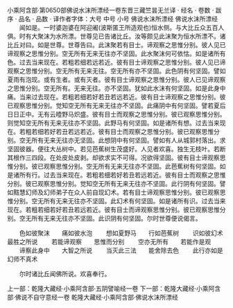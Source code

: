 小乘阿含部·第0650部佛说水沫所漂经一卷东晋三藏竺昙无兰译
· 经名 · 卷数 · 跋序
· 品名 · 品数 · 译作者字体：大号 中号 小号
佛说水沫所漂经
佛说水沫所漂经
　　闻如是。一时婆迦婆在阿迎阇(波斯匿王所造观也)恒水侧。与大比丘众五百人俱。时有大聚沫为水所漂。世尊见已告诸比丘。汝等颇见此沫聚为恒水所漂不。诸比丘对曰。如是世尊。世尊告曰。此沫聚若有目士。谛观察之思惟分别。彼人见已谛观察之思惟分别。空无所有无来无往亦不坚固。此水聚沫何可依怙。如是诸所有色。过去当来现在。若粗若细若远若近。彼有目士谛观察之思惟分别。彼人见已谛观察之思惟分别。空无所有无来无往。空无所有亦不坚固。此色阴有何坚固。譬如夏雨有泡现。或有生者。或有灭者。彼有目士谛观察之思惟分别。彼人已见谛观察之思惟分别。空无所有。无来无往。亦不坚固。犹如此水沫有何坚固。如是此身中痛。当来过去现在。若粗若细若好若丑若远若近。彼有目士谛观察之思惟分别。彼已观察思惟分别。觉知空无所有无来无往亦不坚固。此痛阴中有何坚固。譬若夏后日日正中。无有云曀野马炽盛。彼有目士而观察之思惟分别。彼已观察思惟分别。则觉知空无所有无来无往亦不坚固。此野马有何坚固。如是诸所有想。过去当来现在。若粗若细若好若丑若远若近。彼有目士而观察之思惟分别。彼已观察思惟分别。空无所有无来无往亦无坚固。此想阴中有何坚固。譬如有人从城郭村落出。求坚固彼器。便往大丛树中。若见芭蕉树生茂盛好。人见者欢喜。独生无枝叶。若断其根作三四段。在处皮处皮剥。却欲求实不可得。况欲得坚固。彼有目士谛观察思惟分别。彼已观察思惟分别。空无所有无来无往亦不坚固。此芭蕉树有何坚固。如是诸所有行。过去当来现在。若粗若细若好若丑若远若近。彼有目士而观察之思惟分别。彼已观察思惟分别。觉知空无所有无来无往亦不坚固。此行阴有何坚固。譬如黠慧幻师及幻师弟子在众人前自现幻术。若有目士谛观察思惟分别。彼已观察思惟分别。空无所有无来无往亦不坚固。此幻术有何坚固。如是诸所有识。过去当来现在。若粗若细若好若丑若远若近。彼有目士而谛观察思惟分别。彼已观察思惟分别。空无所有无来无往亦不坚固。此识阴有何坚固。尔时世尊便说偈言。

　　色如彼聚沫　　痛如彼水泡
　　想如夏野马　　行如芭蕉树
　　识如彼幻术　　最胜之所说
　　若能谛观察　　思惟而分别
　　空亦无所有　　若能作是观
　　谛察此身中　　大智之所说
　　当灭此三法　　能舍除去色
　　此行亦如是　　幻师不真术

　　尔时诸比丘闻佛所说。欢喜奉行。

上一部：乾隆大藏经·小乘阿含部·五阴譬喻经一卷
下一部：乾隆大藏经·小乘阿含部·佛说不自守意经一卷
乾隆大藏经·小乘阿含部·佛说水沫所漂经